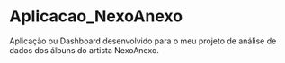 # Aplicacao_NexoAnexo
Aplicação ou Dashboard desenvolvido para o meu projeto de análise de dados dos álbuns do artista NexoAnexo.

